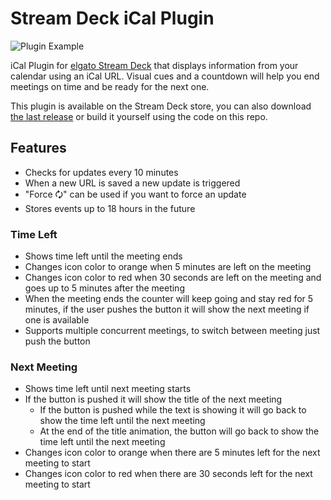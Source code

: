 # Stream Deck iCal Plugin

![Plugin Example](https://github.com/pedrofuentes/stream-deck-ical/blob/main/assets/plugin.gif)

iCal Plugin for [elgato Stream Deck](https://www.elgato.com/en/gaming/stream-deck) that displays information from your calendar using an iCal URL. Visual cues and a countdown will help you end meetings on time and be ready for the next one.

This plugin is available on the Stream Deck store, you can also download [the last release](https://github.com/pedrofuentes/stream-deck-ical/releases) or build it yourself using the code on this repo.

## Features ##
* Checks for updates every 10 minutes
* When a new URL is saved a new update is triggered
* "Force &#128472;" can be used if you want to force an update
* Stores events up to 18 hours in the future

### Time Left ###
* Shows time left until the meeting ends
* Changes icon color to orange when 5 minutes are left on the meeting
* Changes icon color to red when 30 seconds are left on the meeting and goes up to 5 minutes after the meeting
* When the meeting ends the counter will keep going and stay red for 5 minutes, if the user pushes the button it will show the next meeting if one is available
* Supports multiple concurrent meetings, to switch between meeting just push the button

### Next Meeting ###
* Shows time left until next meeting starts
* If the button is pushed it will show the title of the next meeting
  * If the button is pushed while the text is showing it will go back to show the time left until the next meeting
  * At the end of the title animation, the button will go back to show the time left until the next meeting
* Changes icon color to orange when there are 5 minutes left for the next meeting to start
* Changes icon color to red when there are 30 seconds left for the next meeting to start
